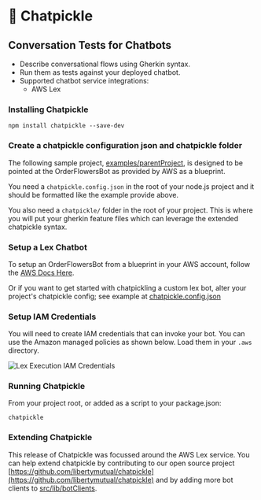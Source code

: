 # 🥒 Chatpickle

## Conversation Tests for Chatbots

* Describe conversational flows using Gherkin syntax.
* Run them as tests against your deployed chatbot.
* Supported chatbot service integrations:
  * AWS Lex

### Installing Chatpickle
`npm install chatpickle --save-dev`

### Create a chatpickle configuration json and chatpickle folder
The following sample project, [examples/parentProject](examples/parentProject), is designed to be pointed at the OrderFlowersBot as provided by AWS as a blueprint.

You need a `chatpickle.config.json` in the root of your node.js project and it should be formatted like the example provide above.

You also need a `chatpickle/` folder in the root of your project.  This is where you will put your gherkin feature files which can leverage the extended chatpickle syntax.

### Setup a Lex Chatbot
To setup an OrderFlowersBot from a blueprint in your AWS account, follow the [AWS Docs Here](https://docs.aws.amazon.com/lex/latest/dg/gs-bp-create-bot.html).

Or if you want to get started with chatpickling a custom lex bot,  alter your project's chatpickle config; see example at [chatpickle.config.json](examples/parentProject/chatpickle.config.json) 


### Setup IAM Credentials
You will need to create IAM credentials that can invoke your bot. You can use the Amazon managed policies as shown below. Load them in your `.aws` directory.

![Lex Execution IAM Credentials](https://miro.medium.com/max/750/0*m55m6A95OcpcFRDa.png)

### Running Chatpickle
From your project root, or added as a script to your package.json:

`chatpickle`

### Extending Chatpickle
This release of Chatpickle was focussed around the AWS Lex service.  You can help extend chatpickle by contributing to our open source project [https://github.com/libertymutual/chatpickle](https://github.com/libertymutual/chatpickle) and by adding more bot clients to [src/lib/botClients](src/lib/botClients).
